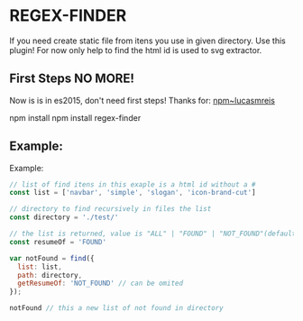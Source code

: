 # REGEX-FINDER

If you need create static file from itens you use in given directory.
Use this plugin! For now only help to find the html id is used to svg extractor.

## First Steps NO MORE!
Now is is in es2015, don't need first steps!
Thanks for:
[npm~lucasmreis](https://www.npmjs.com/~lucasmreis)

npm install npm install regex-finder

## Example:
Example:
```javascript
// list of find itens in this exaple is a html id without a #
const list = ['navbar', 'simple', 'slogan', 'icon-brand-cut']

// directory to find recursively in files the list
const directory = './test/'

// the list is returned, value is "ALL" | "FOUND" | "NOT_FOUND"(default)
const resumeOf = 'FOUND'

var notFound = find({
  list: list,
  path: directory,
  getResumeOf: 'NOT_FOUND' // can be omited
});

notFound // this a new list of not found in directory
```
